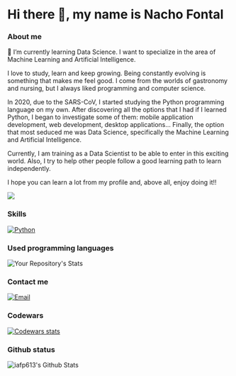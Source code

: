 # Hi there 👋, my name is Nacho Fontal

### About me

🌱 I’m currently learning Data Science. I want to specialize in the area of Machine Learning and Artificial Intelligence.

I love to study, learn and keep growing. Being constantly evolving is something that makes me feel good. I come from the worlds of gastronomy and nursing, but I always liked programming and computer science.

In 2020, due to the SARS-CoV, I started studying the Python programming language on my own.
After discovering all the options that I had if I learned Python, I began to investigate some of them: mobile application development, web development, desktop applications... Finally, the option that most seduced me was Data Science, specifically the Machine Learning and Artificial Intelligence.

Currently, I am training as a Data Scientist to be able to enter in this exciting world. Also, I try to help other people follow a good learning path to learn independently.

I hope you can learn a lot from my profile and, above all, enjoy doing it!!

<img src="https://komarev.com/ghpvc/?username=iafp613"/>

### Skills

[![Python](https://img.shields.io/badge/python-306998?style=for-the-badge&logo=python&logoColor=306998&labelColor=FFD43B)]()

### Used programming languages

![Your Repository's Stats](https://github-readme-stats.vercel.app/api/top-langs/?username=iafp613&theme=blue-green)

### Contact me

[![Email](https://img.shields.io/badge/iafp613@gmail.com-my_personal_email-EA4335?style=for-the-badge&logo=gmail&logoColor=BB001B&labelColor=FBBC05)](mailto:iafp613@gmail.com)

### Codewars

[![Codewars stats](https://www.codewars.com/users/iafp613/badges/large)](https://www.codewars.com/users/iafp613)

### Github status

<img align="left" alt="iafp613's Github Stats" src="https://github-readme-stats.vercel.app/api?username=iafp613&show_icons=true&hide_border=true" />
